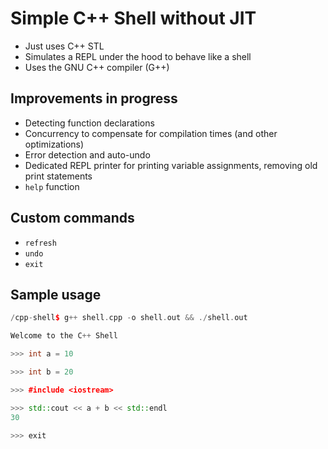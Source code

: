 # Simple C++ Shell without JIT
- Just uses C++ STL
- Simulates a REPL under the hood to behave like a shell
- Uses the GNU C++ compiler (G++)

## Improvements in progress
- Detecting function declarations
- Concurrency to compensate for compilation times (and other optimizations)
- Error detection and auto-undo
- Dedicated REPL printer for printing variable assignments, removing old print statements
- `help` function

## Custom commands
- `refresh`
- `undo`
- `exit`

## Sample usage
```cpp
/cpp-shell$ g++ shell.cpp -o shell.out && ./shell.out

Welcome to the C++ Shell

>>> int a = 10

>>> int b = 20

>>> #include <iostream>

>>> std::cout << a + b << std::endl
30

>>> exit 
```
